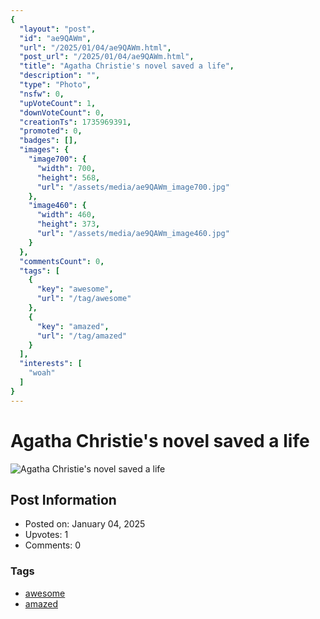 ```yaml
---
{
  "layout": "post",
  "id": "ae9QAWm",
  "url": "/2025/01/04/ae9QAWm.html",
  "post_url": "/2025/01/04/ae9QAWm.html",
  "title": "Agatha Christie's novel saved a life",
  "description": "",
  "type": "Photo",
  "nsfw": 0,
  "upVoteCount": 1,
  "downVoteCount": 0,
  "creationTs": 1735969391,
  "promoted": 0,
  "badges": [],
  "images": {
    "image700": {
      "width": 700,
      "height": 568,
      "url": "/assets/media/ae9QAWm_image700.jpg"
    },
    "image460": {
      "width": 460,
      "height": 373,
      "url": "/assets/media/ae9QAWm_image460.jpg"
    }
  },
  "commentsCount": 0,
  "tags": [
    {
      "key": "awesome",
      "url": "/tag/awesome"
    },
    {
      "key": "amazed",
      "url": "/tag/amazed"
    }
  ],
  "interests": [
    "woah"
  ]
}
---
```


# Agatha Christie's novel saved a life

![Agatha Christie's novel saved a life](/assets/media/ae9QAWm_image700.jpg)

## Post Information

- Posted on: January 04, 2025
- Upvotes: 1
- Comments: 0

### Tags

- [awesome](/tag/awesome)
- [amazed](/tag/amazed)
